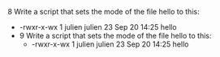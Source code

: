 8 Write a script that sets the mode of the file hello to this: 
   * -rwxr-x-wx 1 julien julien 23 Sep 20 14:25 hello
* 9 Write a script that sets the mode of the file hello to this: 
   * -rwxr-x-wx 1 julien julien 23 Sep 20 14:25 hello
